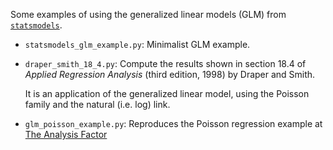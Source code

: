 Some examples of using the generalized linear models (GLM)
from [`statsmodels`](https://www.statsmodels.org/stable/index.html).

* `statsmodels_glm_example.py`: Minimalist GLM example.
* `draper_smith_18_4.py`: Compute the results shown in section 18.4 of
  *Applied Regression Analysis* (third edition, 1998) by Draper and Smith.

  It is an application of the generalized linear model, using the Poisson
  family and the natural (i.e. log) link.
* `glm_poisson_example.py`: Reproduces the Poisson regression example at
  [The Analysis Factor](https://www.theanalysisfactor.com/generalized-linear-models-in-r-part-6-poisson-regression-count-variables/)
